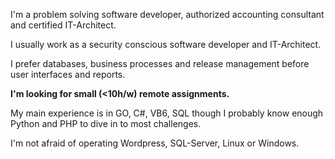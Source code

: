 I'm a problem solving software developer, authorized accounting consultant and certified IT-Architect.

I usually work as a security conscious software developer and IT-Architect.

I prefer databases, business processes and release management before user interfaces and reports.

**I'm looking for small (<10h/w) remote assignments.**

My main experience is in GO, C#, VB6, SQL though I probably know enough Python and PHP to dive in to most challenges.

I'm not afraid of operating Wordpress, SQL-Server, Linux or Windows.
